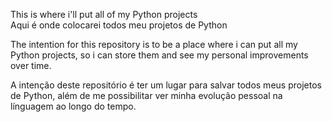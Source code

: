 This is where i'll put all of my Python projects <br>
Aqui é onde colocarei todos meu projetos de Python <br>

The intention for this repository is to be a place where i can put all my Python projects, so i can store them and see my personal improvements over time. <br>

A intenção deste repositório é ter um lugar para salvar todos meus projetos de Python, além de me possibilitar ver minha evolução pessoal na línguagem ao longo do tempo. <br>

